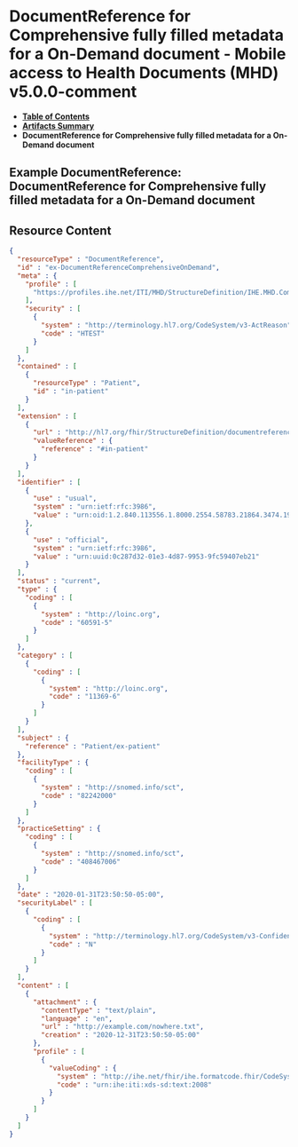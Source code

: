 # DocumentReference for Comprehensive fully filled metadata for a On-Demand document - Mobile access to Health Documents (MHD) v5.0.0-comment

* [**Table of Contents**](toc.md)
* [**Artifacts Summary**](artifacts.md)
* **DocumentReference for Comprehensive fully filled metadata for a On-Demand document**

## Example DocumentReference: DocumentReference for Comprehensive fully filled metadata for a On-Demand document



## Resource Content

```json
{
  "resourceType" : "DocumentReference",
  "id" : "ex-DocumentReferenceComprehensiveOnDemand",
  "meta" : {
    "profile" : [
      "https://profiles.ihe.net/ITI/MHD/StructureDefinition/IHE.MHD.Comprehensive.DocumentReference"
    ],
    "security" : [
      {
        "system" : "http://terminology.hl7.org/CodeSystem/v3-ActReason",
        "code" : "HTEST"
      }
    ]
  },
  "contained" : [
    {
      "resourceType" : "Patient",
      "id" : "in-patient"
    }
  ],
  "extension" : [
    {
      "url" : "http://hl7.org/fhir/StructureDefinition/documentreference-sourcepatient",
      "valueReference" : {
        "reference" : "#in-patient"
      }
    }
  ],
  "identifier" : [
    {
      "use" : "usual",
      "system" : "urn:ietf:rfc:3986",
      "value" : "urn:oid:1.2.840.113556.1.8000.2554.58783.21864.3474.19410.44358.58254.41281.57340"
    },
    {
      "use" : "official",
      "system" : "urn:ietf:rfc:3986",
      "value" : "urn:uuid:0c287d32-01e3-4d87-9953-9fc59407eb21"
    }
  ],
  "status" : "current",
  "type" : {
    "coding" : [
      {
        "system" : "http://loinc.org",
        "code" : "60591-5"
      }
    ]
  },
  "category" : [
    {
      "coding" : [
        {
          "system" : "http://loinc.org",
          "code" : "11369-6"
        }
      ]
    }
  ],
  "subject" : {
    "reference" : "Patient/ex-patient"
  },
  "facilityType" : {
    "coding" : [
      {
        "system" : "http://snomed.info/sct",
        "code" : "82242000"
      }
    ]
  },
  "practiceSetting" : {
    "coding" : [
      {
        "system" : "http://snomed.info/sct",
        "code" : "408467006"
      }
    ]
  },
  "date" : "2020-01-31T23:50:50-05:00",
  "securityLabel" : [
    {
      "coding" : [
        {
          "system" : "http://terminology.hl7.org/CodeSystem/v3-Confidentiality",
          "code" : "N"
        }
      ]
    }
  ],
  "content" : [
    {
      "attachment" : {
        "contentType" : "text/plain",
        "language" : "en",
        "url" : "http://example.com/nowhere.txt",
        "creation" : "2020-12-31T23:50:50-05:00"
      },
      "profile" : [
        {
          "valueCoding" : {
            "system" : "http://ihe.net/fhir/ihe.formatcode.fhir/CodeSystem/formatcode",
            "code" : "urn:ihe:iti:xds-sd:text:2008"
          }
        }
      ]
    }
  ]
}

```

